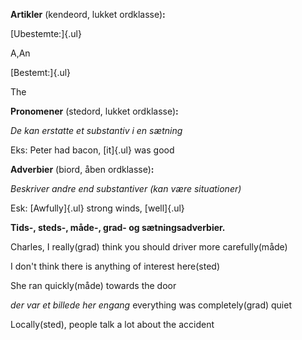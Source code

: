 **Artikler** (kendeord, lukket ordklasse)**:**

[Ubestemte:]{.ul}

A,An

[Bestemt:]{.ul}

The

**Pronomener** (stedord, lukket ordklasse)**:**

*De kan erstatte et substantiv i en sætning*

Eks: Peter had bacon, [it]{.ul} was good

**Adverbier** (biord, åben ordklasse)**:**

*Beskriver andre end substantiver (kan være situationer)*

Esk: [Awfully]{.ul} strong winds, [well]{.ul}

**Tids-, steds-, måde-, grad- og sætningsadverbier.**

Charles, I really(grad) think you should driver more carefully(måde)

I don't think there is anything of interest here(sted)

She ran quickly(måde) towards the door

*der var et billede her engang*
everything was completely(grad) quiet

Locally(sted), people talk a lot about the accident
